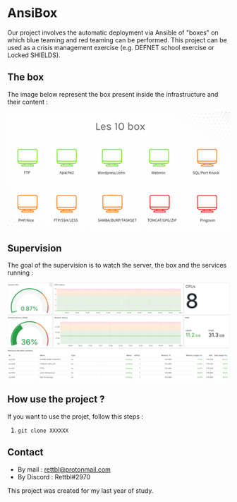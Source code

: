 # AnsiBox

Our project involves the automatic deployment via Ansible of "boxes" on which blue teaming and red teaming can be performed. This project can be used as a crisis management exercise (e.g. DEFNET school exercise or Locked SHIELDS).

## The box
The image below represent the box present inside the infrastructure and their content :

![](./images/box.png)

## Supervision

The goal of the supervision is to watch the server, the box and the services running :

![](./images/grafana.png)

## How use the project ?

If you want to use the projet, follow this steps :

1. `git clone XXXXXX`

## Contact

* By mail : rettbl@protonmail.com
* By Discord : Rettbl#2970

This project was created for my last year of study.
